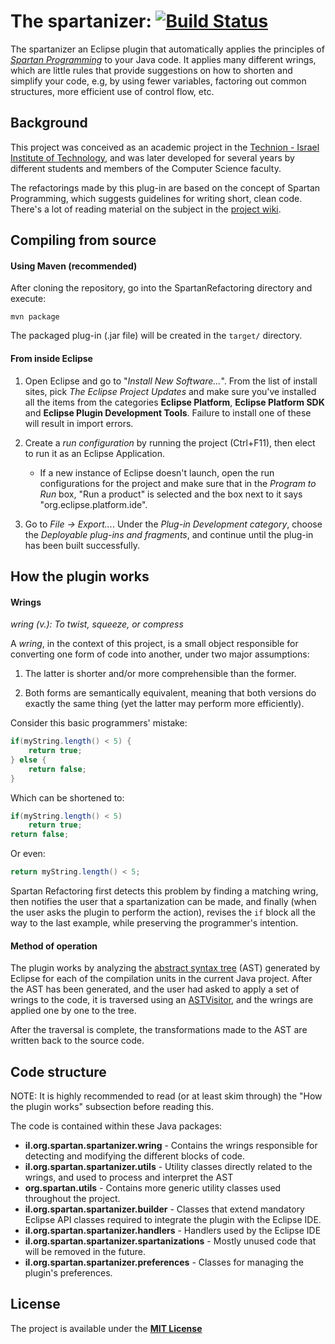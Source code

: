 # The spartanizer: [![Build Status](https://travis-ci.org/SpartanRefactoring/Spartanizer.svg?branch=master)](https://travis-ci.org/SpartanRefactoring/Spartanizer)
The spartanizer an  Eclipse plugin that automatically applies the principles of
*[Spartan Programming]* to your Java code. It applies many different wrings, which are little rules that provide suggestions on how to shorten and simplify your code, e.g, by using fewer variables, factoring out common structures, more efficient use of control flow, etc. 

## Background
This project was conceived as an academic project in the [Technion - Israel
Institute of Technology], and was later developed for several years by
different students and members of the Computer Science faculty.

The refactorings made by this plug-in are based on the concept of Spartan
Programming, which suggests guidelines for writing short, clean code. There's a
lot of reading material on the subject in the [project wiki].

## Compiling from source
#### Using Maven (recommended)
After cloning the repository, go into the SpartanRefactoring directory and execute:

```
mvn package
```

The packaged plug-in (.jar file) will be created in the `target/` directory.

#### From inside Eclipse

1. Open Eclipse and go to "*Install New Software...*". From the list of install
   sites, pick *The Eclipse Project Updates* and make sure you've installed all
   the items from the categories **Eclipse Platform**, **Eclipse Platform SDK**
   and **Eclipse Plugin Development Tools**. Failure to install one of these
   will result in import errors.

2. Create a *run configuration* by running the project (Ctrl+F11), then elect
to run it as an Eclipse Application.
    * If a new instance of Eclipse doesn't launch, open the run configurations
    for the project and make sure that in the *Program to Run* box, "Run a
    product" is selected and the box next to it says
    "org.eclipse.platform.ide".

3. Go to *File -> Export...*. Under the *Plug-in Development category*, choose
   the *Deployable plug-ins and fragments*, and continue until the plug-in has
   been built successfully.

## How the plugin works
#### Wrings
*wring (v.): To twist, squeeze, or compress*

A *wring*, in the context of this project, is a small object responsible for
converting one form of code into another, under two major assumptions:

1. The latter is shorter and/or more comprehensible than the former.

2. Both forms are semantically equivalent, meaning that both versions do
   exactly the same thing (yet the latter may perform more efficiently).

Consider this basic programmers' mistake:
```java
if(myString.length() < 5) {
    return true;
} else {
    return false;
}
```
Which can be shortened to:
```java
if(myString.length() < 5)
    return true;
return false;
```
Or even:
```java
return myString.length() < 5;
```
Spartan Refactoring first detects this problem by finding a matching wring,
then notifies the user that a spartanization can be made, and finally
(when the user asks the plugin to perform the action), revises the `if` block
all the way to the last example, while preserving the programmer's intention.

#### Method of operation
The plugin works by analyzing the [abstract syntax tree] (AST) generated by
Eclipse for each of the compilation units in the current Java project. After
the AST has been generated, and the user had asked to apply a set of wrings to
the code, it is traversed using an [ASTVisitor], and the wrings are applied one
by one to the tree.

After the traversal is complete, the transformations made to the AST are
written back to the source code.

## Code structure
NOTE: It is highly recommended to read (or at least skim through) the "How the plugin works" subsection before reading this.

The code is contained within these Java packages:
* **il.org.spartan.spartanizer.wring** - Contains the wrings responsible for detecting and modifying the different blocks of code.
* **il.org.spartan.spartanizer.utils** - Utility classes directly related to the wrings, and used to process and interpret the AST
* **org.spartan.utils** - Contains more generic utility classes used throughout the project.
* **il.org.spartan.spartanizer.builder** - Classes that extend mandatory Eclipse API classes required to integrate the plugin with the Eclipse IDE.
* **il.org.spartan.spartanizer.handlers** - Handlers used by the Eclipse IDE
* **il.org.spartan.spartanizer.spartanizations** - Mostly unused code that will be removed in the future.
* **il.org.spartan.spartanizer.preferences** - Classes for managing the plugin's preferences.

## License
The project is available under the **[MIT License]**

[Spartan Programming]: http://blog.codinghorror.com/spartan-programming/
[project wiki]: https://github.com/SpartanRefactoring/spartan-refactoring/wiki/Spartan-Programming
[Technion - Israel Institute of Technology]: http://www.technion.ac.il/en/
[abstract syntax tree]: https://en.wikipedia.org/wiki/Abstract_syntax_tree
[ASTVisitor]: http://help.eclipse.org/mars/index.jsp?topic=%2Forg.eclipse.jdt.doc.isv%2Freference%2Fapi%2Forg%2Feclipse%2Fjdt%2Fcore%2Fdom%2FASTVisitor.html
[MIT License]: https://opensource.org/licenses/MIT
